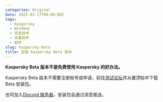 ```yaml
---
categories: Original
date: 2025-02-17T00:00:00Z
tags:
  - Kaspersky
  - Windows
  - 信息技术
  - 杀毒软件
  - 软件
slug: kaspersky-beta
title: 安装 Kaspersky Beta 版本
---
```


**Kaspersky Beta 版本不是免费使用 Kaspersky 的好办法。**

Kaspersky Beta 版本不需要注册账号或申请，前往[测试论坛](https://eap.kaspersky.com/category/12/news)并从置顶帖中下载 Beta 安装包。

也可加入[Discord 服务器](https://discord.gg/aWaQebWz3U)，安装包会通过消息推送。
